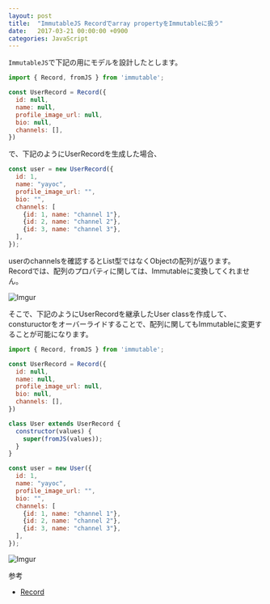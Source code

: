 ```yaml
---
layout: post
title:  "ImmutableJS Recordでarray propertyをImmutableに扱う"
date:   2017-03-21 00:00:00 +0900
categories: JavaScript
---
```


`ImmutableJS`で下記の用にモデルを設計したとします。

```JavaScript
import { Record, fromJS } from 'immutable';

const UserRecord = Record({
  id: null,
  name: null,
  profile_image_url: null,
  bio: null,
  channels: [],
})
```

で、下記のようにUserRecordを生成した場合、 

```JavaScript
const user = new UserRecord({
  id: 1,
  name: "yayoc",
  profile_image_url: "",
  bio: "",
  channels: [
    {id: 1, name: "channel 1"},
    {id: 2, name: "channel 2"},
    {id: 3, name: "channel 3"},
  ],
});
```
userのchannelsを確認するとList型ではなくObjectの配列が返ります。  
Recordでは、配列のプロパティに関しては、Immutableに変換してくれません。

![Imgur](http://i.imgur.com/3uYzN91.png)

そこで、下記のようにUserRecordを継承したUser classを作成して、  
constuructorをオーバーライドすることで、配列に関してもImmutableに変更することが可能になります。

```JavaScript
import { Record, fromJS } from 'immutable';

const UserRecord = Record({
  id: null,
  name: null,
  profile_image_url: null,
  bio: null,
  channels: [],
})

class User extends UserRecord {
  constructor(values) {
    super(fromJS(values));
  }
}

```

```JavaScript
const user = new User({
  id: 1,
  name: "yayoc",
  profile_image_url: "",
  bio: "",
  channels: [
    {id: 1, name: "channel 1"},
    {id: 2, name: "channel 2"},
    {id: 3, name: "channel 3"},
  ],
});
```

![Imgur](http://i.imgur.com/HNKvLvj.png)


参考  

* [Record](https://facebook.github.io/immutable-js/docs/#/Record)

